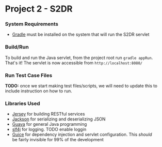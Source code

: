 # Project 2 - S2DR

### System Requirements
* [Gradle](http://gradle.org/) must be installed on the system that will run the S2DR servlet

### Build/Run
To build and run the Java servlet, from the project root run `gradle appRun`. That's it! The servlet is now accessible
from `http://localhost:8080/`

### Run Test Case Files
**TODO:** once we start making test files/scripts, we will need to update this to include instruction on how to run.

### Libraries Used
* [Jersey](https://jersey.java.net/) for building RESTful services
* [Jackson](http://wiki.fasterxml.com/JacksonHome) for serializing and deserializing JSON
* [Guava](https://github.com/google/guava/wiki) for general Java programming
* [slf4j](http://www.slf4j.org/) for logging. TODO enable loggin
* [Guice](https://github.com/google/guice/wiki/Motivation) for dependency injection and servlet configuration. This
*should* be fairly invisible for 99% of the development